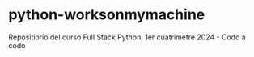 # python-worksonmymachine
Repositiorio del curso Full Stack Python, 1er cuatrimetre 2024 - Codo a codo
